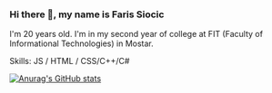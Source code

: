### Hi there 👋, my name is Faris Siocic
I'm 20 years old. I'm in my second year of college at FIT (Faculty of Informational Technologies) in Mostar.

Skills:  JS / HTML / CSS/C++/C#

[![Anurag's GitHub stats](https://github-readme-stats.vercel.app/api?username=Siocic)](https://github.com/anuraghazra/github-readme-stats)
<!--
**Siocic/Siocic** is a ✨ _special_ ✨ repository because its `README.md` (this file) appears on your GitHub profile.


Here are some ideas to get you started:

- 🔭 I’m currently working on ...
- 🌱 I’m currently learning ...
- 👯 I’m looking to collaborate on ...
- 🤔 I’m looking for help with ...
- 💬 Ask me about ...
- 📫 How to reach me: ...
- 😄 Pronouns: ...
- ⚡ Fun fact: ...
-->
